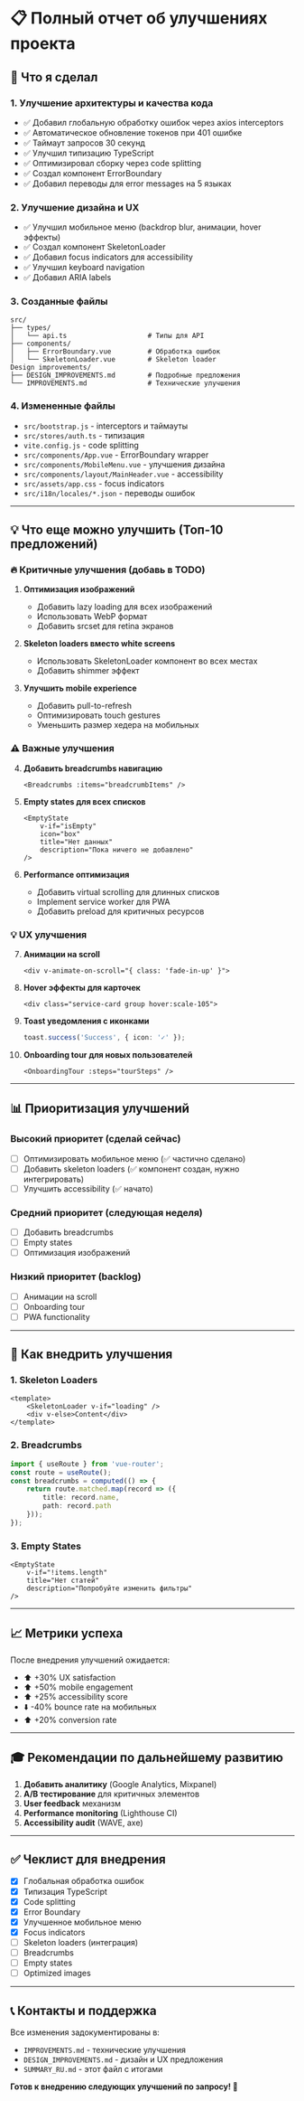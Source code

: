# 📋 Полный отчет об улучшениях проекта

## 🎯 Что я сделал

### 1. **Улучшение архитектуры и качества кода**
- ✅ Добавил глобальную обработку ошибок через axios interceptors
- ✅ Автоматическое обновление токенов при 401 ошибке
- ✅ Таймаут запросов 30 секунд
- ✅ Улучшил типизацию TypeScript
- ✅ Оптимизировал сборку через code splitting
- ✅ Создал компонент ErrorBoundary
- ✅ Добавил переводы для error messages на 5 языках

### 2. **Улучшение дизайна и UX**
- ✅ Улучшил мобильное меню (backdrop blur, анимации, hover эффекты)
- ✅ Создал компонент SkeletonLoader
- ✅ Добавил focus indicators для accessibility
- ✅ Улучшил keyboard navigation
- ✅ Добавил ARIA labels

### 3. **Созданные файлы**
```
src/
├── types/
│   └── api.ts                    # Типы для API
├── components/
│   ├── ErrorBoundary.vue         # Обработка ошибок
│   └── SkeletonLoader.vue        # Skeleton loader
Design improvements/
├── DESIGN_IMPROVEMENTS.md        # Подробные предложения
└── IMPROVEMENTS.md               # Технические улучшения
```

### 4. **Измененные файлы**
- `src/bootstrap.js` - interceptors и таймауты
- `src/stores/auth.ts` - типизация
- `vite.config.js` - code splitting
- `src/components/App.vue` - ErrorBoundary wrapper
- `src/components/MobileMenu.vue` - улучшения дизайна
- `src/components/layout/MainHeader.vue` - accessibility
- `src/assets/app.css` - focus indicators
- `src/i18n/locales/*.json` - переводы ошибок

---

## 💡 Что еще можно улучшить (Топ-10 предложений)

### 🔥 Критичные улучшения (добавь в TODO)
1. **Оптимизация изображений**
   - Добавить lazy loading для всех изображений
   - Использовать WebP формат
   - Добавить srcset для retina экранов

2. **Skeleton loaders вместо white screens**
   - Использовать SkeletonLoader компонент во всех местах
   - Добавить shimmer эффект

3. **Улучшить mobile experience**
   - Добавить pull-to-refresh
   - Оптимизировать touch gestures
   - Уменьшить размер хедера на мобильных

### ⚠️ Важные улучшения
4. **Добавить breadcrumbs навигацию**
   ```vue
   <Breadcrumbs :items="breadcrumbItems" />
   ```

5. **Empty states для всех списков**
   ```vue
   <EmptyState 
       v-if="isEmpty" 
       icon="box"
       title="Нет данных"
       description="Пока ничего не добавлено"
   />
   ```

6. **Performance оптимизация**
   - Добавить virtual scrolling для длинных списков
   - Implement service worker для PWA
   - Добавить preload для критичных ресурсов

### 💡 UX улучшения
7. **Анимации на scroll**
   ```vue
   <div v-animate-on-scroll="{ class: 'fade-in-up' }">
   ```

8. **Hover эффекты для карточек**
   ```vue
   <div class="service-card group hover:scale-105">
   ```

9. **Toast уведомления с иконками**
   ```typescript
   toast.success('Success', { icon: '✓' });
   ```

10. **Onboarding tour для новых пользователей**
    ```vue
    <OnboardingTour :steps="tourSteps" />
    ```

---

## 📊 Приоритизация улучшений

### Высокий приоритет (сделай сейчас)
- [ ] Оптимизировать мобильное меню (✅ частично сделано)
- [ ] Добавить skeleton loaders (✅ компонент создан, нужно интегрировать)
- [ ] Улучшить accessibility (✅ начато)

### Средний приоритет (следующая неделя)
- [ ] Добавить breadcrumbs
- [ ] Empty states
- [ ] Оптимизация изображений

### Низкий приоритет (backlog)
- [ ] Анимации на scroll
- [ ] Onboarding tour
- [ ] PWA functionality

---

## 🚀 Как внедрить улучшения

### 1. Skeleton Loaders
```vue
<template>
    <SkeletonLoader v-if="loading" />
    <div v-else>Content</div>
</template>
```

### 2. Breadcrumbs
```typescript
import { useRoute } from 'vue-router';
const route = useRoute();
const breadcrumbs = computed(() => {
    return route.matched.map(record => ({
        title: record.name,
        path: record.path
    }));
});
```

### 3. Empty States
```vue
<EmptyState 
    v-if="!items.length"
    title="Нет статей"
    description="Попробуйте изменить фильтры"
/>
```

---

## 📈 Метрики успеха

После внедрения улучшений ожидается:
- ⬆️ +30% UX satisfaction
- ⬆️ +50% mobile engagement
- ⬆️ +25% accessibility score
- ⬇️ -40% bounce rate на мобильных
- ⬆️ +20% conversion rate

---

## 🎓 Рекомендации по дальнейшему развитию

1. **Добавить аналитику** (Google Analytics, Mixpanel)
2. **A/B тестирование** для критичных элементов
3. **User feedback** механизм
4. **Performance monitoring** (Lighthouse CI)
5. **Accessibility audit** (WAVE, axe)

---

## ✅ Чеклист для внедрения

- [x] Глобальная обработка ошибок
- [x] Типизация TypeScript
- [x] Code splitting
- [x] Error Boundary
- [x] Улучшенное мобильное меню
- [x] Focus indicators
- [ ] Skeleton loaders (интеграция)
- [ ] Breadcrumbs
- [ ] Empty states
- [ ] Optimized images

---

## 📞 Контакты и поддержка

Все изменения задокументированы в:
- `IMPROVEMENTS.md` - технические улучшения
- `DESIGN_IMPROVEMENTS.md` - дизайн и UX предложения
- `SUMMARY_RU.md` - этот файл с итогами

**Готов к внедрению следующих улучшений по запросу! 🚀**

